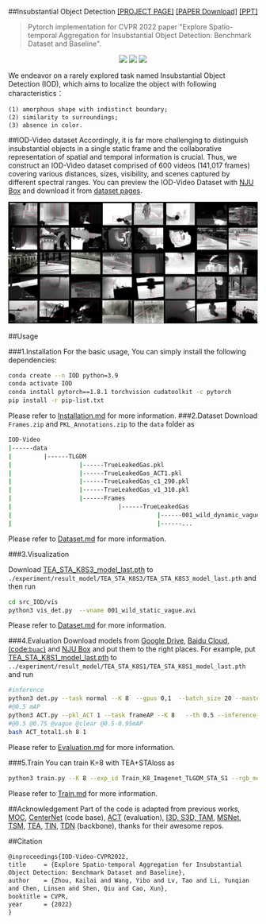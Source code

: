 

##Insubstantial Object Detection
[[PROJECT PAGE]](https://calayzhou.github.io/) [[PAPER Download]]() [[PPT]](./readme/IOD-Video.pdf) 

>Pytorch implementation for CVPR 2022 paper "Explore Spatio-temporal Aggregation for Insubstantial Object Detection: Benchmark Dataset and Baseline".


<div align="center" style="width:image width px;">
  <img  src="images/001_wild_static_vague.gif" width=240>
  <img  src="images/044_flange_dynamic_clear.gif" width=240>
  <img  src="images/481_pipeline_dynamic_clear.gif" width=240 >
</div>

We endeavor on a rarely explored task named Insubstantial Object Detection (IOD), which aims to localize the object with following characteristics：
```
(1) amorphous shape with indistinct boundary;
(2) similarity to surroundings;
(3) absence in color.
```
##IOD-Video dataset
Accordingly, it is far more challenging to distinguish insubstantial objects in a single static frame and the collaborative representation of spatial and temporal information is crucial. Thus, we construct an IOD-Video dataset comprised of 600 videos (141,017 frames) covering various distances, sizes, visibility, and scenes captured by different spectral ranges.
You can preview the IOD-Video Dataset with [NJU Box](https://box.nju.edu.cn/d/654f74926166482fa569/) and download it from [dataset pages](https://calayzhou.github.io/2022/05/04/Dataset/). 

<div align="center" style="width:image width px;">
  <img  src="images/IOD-Video_overview.png" width=720>
</div>

##Usage

###1.Installation
For the basic usage, You can simply install the following dependencies:
```bash
conda create --n IOD python=3.9
conda activate IOD
conda install pytorch==1.8.1 torchvision cudatoolkit -c pytorch
pip install -r pip-list.txt
```
Please refer to [Installation.md](./readme/Installation.md) for more information. 
###2.Dataset 
Download `Frames.zip` and `PKL_Annotations.zip` to the `data` folder as
```bash
IOD-Video
|------data
|         |------TLGDM
|                   |------TrueLeakedGas.pkl
|                   |------TrueLeakedGas_ACT1.pkl
|                   |------TrueLeakedGas_c1_290.pkl
|                   |------TrueLeakedGas_v1_310.pkl
|                   |------Frames
|                              |------TrueLeakedGas
|                                         |------001_wild_dynamic_vague
|                                         |------...
```
Please refer to [Dataset.md](./readme/Dataset.md) for more information.


###3.Visualization

Download [TEA_STA_K8S3_model_last.pth](https://drive.google.com/file/d/1MZBYKeoOr6OCAJkLNyRpcuqWvx_PdOyP/view?usp=sharing) to `./experiment/result_model/TEA_STA_K8S3/TEA_STA_K8S3_model_last.pth` and then run

```bash
cd src_IOD/vis
python3 vis_det.py  --vname 001_wild_static_vague.avi 
```
Please refer to [Dataset.md](./readme/Dataset.md) for more information.

###4.Evaluation
Download models from [Google Drive](https://drive.google.com/drive/folders/1n1VG_nWj5e57iKeJlVOJgs7zhoukailai4lQe7q7hn?usp=sharing),
[Baidu Cloud,(code:`buac`)](https://pan.baidu.com/s/1ddV-u5RXnAsKtM8f19W7DA ) and [NJU Box](https://box.nju.edu.cn/d/7d89bd4796ab486b9886/) and put them to the 
right places. For example, put [TEA_STA_K8S1_model_last.pth]() to `../experiment/result_model/TEA_STA_K8S1/TEA_STA_K8S1_model_last.pth` and run

~~~bash
#inference
python3 det.py --task normal --K 8  --gpus 0,1  --batch_size 20 --master_batch 10  --num_workers 2 --rgb_model ../experiment/result_model/TEA_STA_K8S1/TEA_STA_K8S1_model_last.pth  --inference_dir ../result/inference_TLGDM_pkl1   --dataset IODVideo   --split  1  --arch TEAresnet_50
#@0.5 mAP
python3 ACT.py --pkl_ACT 1 --task frameAP --K 8   --th 0.5 --inference_dir ../result/inference_TLGDM_pkl1 --dataset IODVideo --split 1
#@0.5 @0.75 @vague @clear @0.5-0.95mAP
bash ACT_total1.sh 8 1
~~~

Please refer to [Evaluation.md](./readme/Evaluation.md) for more information.

###5.Train
You can train K=8 with TEA+STAloss as
```bash
python3 train.py --K 8 --exp_id Train_K8_Imagenet_TLGDM_STA_S1 --rgb_model ../experiment/result_model/TEA_STA_K8S1/ --batch_size 16  --master_batch 8  --lr 5e-4 --gpus 0,1 --num_workers 4  --num_epochs 12 --lr_step 6,8 --dataset IODVideo --split 1  --arch TEAresnet_50   --pretrain_model imagenet
```

Please refer to [Train.md](./readme/Train.md) for more information.

##Acknowledgement
Part of the code is adapted from previous works, [MOC](https://github.com/MCG-NJU/MOC-Detector/tree/master),
[CenterNet](https://github.com/xingyizhou/CenterNet) (code base), [ACT](https://github.com/vkalogeiton/caffe/tree/act-detector) (evaluation), 
[I3D, S3D, TAM](https://github.com/IBM/action-recognition-pytorch),
[MSNet](https://github.com/arunos728/MotionSqueeze),
[TSM](https://github.com/mit-han-lab/temporal-shift-module),
[TEA](https://github.com/Phoenix1327/tea-action-recognition),
[TIN](https://github.com/deepcs233/TIN),
[TDN](https://github.com/MCG-NJU/TDN) (backbone), thanks for their awesome repos.


##Citation
```
@inproceedings{IOD-Video-CVPR2022,
title     = {Explore Spatio-temporal Aggregation for Insubstantial Object Detection: Benchmark Dataset and Baseline},
author    = {Zhou, Kailai and Wang, Yibo and Lv, Tao and Li, Yunqian and Chen, Linsen and Shen, Qiu and Cao, Xun},
booktitle = CVPR,
year      = {2022}
}
```
